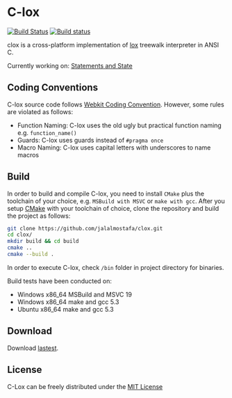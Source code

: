 # C-lox

[![Build Status](https://travis-ci.org/jalalmostafa/clox.svg?branch=master)](https://travis-ci.org/jalalmostafa/clox)
[![Build status](https://ci.appveyor.com/api/projects/status/xhuvod8r2je1juwd/branch/master?svg=true)](https://ci.appveyor.com/project/JalalMostafa/clox/branch/master)

clox is a cross-platform implementation of [lox](http://craftinginterpreters.com/the-lox-language.html) treewalk interpreter in ANSI C.

Currently working on: [Statements and State](http://craftinginterpreters.com/statements-and-state.html)

## Coding Conventions

C-lox source code follows [Webkit Coding Convention](https://webkit.org/code-style-guidelines/). However, some rules are violated as follows:

* Function Naming: C-lox uses the old ugly but practical function naming e.g. `function_name()`
* Guards: C-lox uses guards instead of `#pragma once`
* Macro Naming: C-lox uses capital letters with underscores to name macros

## Build

In order to build and compile C-lox, you need to install `CMake` plus the toolchain of your choice, e.g. `MSBuild with MSVC` or `make with gcc`. After you setup [CMake](https://cmake.org/install) with your toolchain of choice, clone the repository and build the project as follows:

```bash
git clone https://github.com/jalalmostafa/clox.git
cd clox/
mkdir build && cd build
cmake ..
cmake --build .
```

In order to execute C-lox, check `/bin` folder in project directory for binaries.

Build tests have been conducted on:

* Windows x86_64 MSBuild and MSVC 19
* Windows x86_64 make and gcc 5.3
* Ubuntu x86_64 make and gcc 5.3

## Download

Download [lastest](https://github.com/jalalmostafa/clox/releases).

## License

C-Lox can be freely distributed under the [MIT License](https://github.com/jalalmostafa/c-lox/blob/master/LICENSE)
